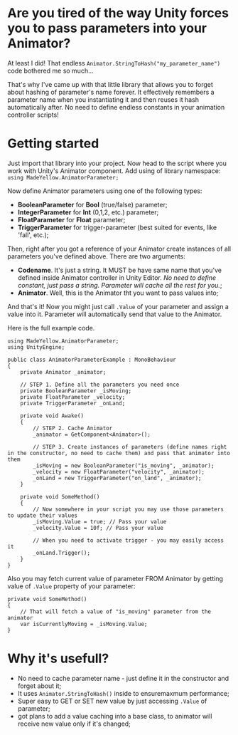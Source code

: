 # Are you tired of the way Unity forces you to pass parameters into your Animator?
At least I did! That endless `Animator.StringToHash("my_parameter_name")` code bothered me so much...

That's why I've came up with that little library that allows you to forget about hashing of parameter's name forever. It effectively remembers a parameter name when you instantiating it and then reuses it hash automatically after. No need to define endless constants in your animation controller scripts!

# Getting started

Just import that library into your project. Now head to the script where you work with Unity's Animator component. Add using of library namespace: `using MadeYellow.AnimatorParameter;`

Now define Animator parameters using one of the following types:
* **BooleanParameter** for **Bool** (true/false) parameter;
* **IntegerParameter** for **Int** (0,1,2, etc.) parameter;
* **FloatParameter** for **Float** parameter;
* **TriggerParameter** for trigger-parameter (best suited for events, like 'fall', etc.);

Then, right after you got a reference of your Animator create instances of all parameters you've defined above. There are two arguments:
* **Codename**. It's just a string. It MUST be have same name that you've defined inside Animator controller in Unity Editor. *No need to define constant, just pass a string. Parameter will cache all the rest for you.*;
* **Animator**. Well, this is the Animator tht you want to pass values into;

And that's it! Now you might just call `.Value` of your parameter and assign a value into it. Parameter will automatically send that value to the Animator.

Here is the full example code.

```
using MadeYellow.AnimatorParameter;
using UnityEngine;

public class AnimatorParameterExample : MonoBehaviour
{
    private Animator _animator;

    // STEP 1. Define all the parameters you need once
    private BooleanParameter _isMoving;
    private FloatParameter _velocity;
    private TriggerParameter _onLand;

    private void Awake()
    {
        // STEP 2. Cache Animator
        _animator = GetComponent<Animator>();

        // STEP 3. Create instances of parameters (define names right in the constructor, no need to cache them) and pass that animator into them
        _isMoving = new BooleanParameter("is_moving", _animator);
        _velocity = new FloatParameter("velocity", _animator);
        _onLand = new TriggerParameter("on_land", _animator);
    }

    private void SomeMethod()
    {
        // Now somewhere in your script you may use those parameters to update their values
        _isMoving.Value = true; // Pass your value
        _velocity.Value = 10f; // Pass your value

        // When you need to activate trigger - you may easily access it
        _onLand.Trigger();
    }
}
```

Also you may fetch current value of parameter FROM Animator by getting value of `.Value` property of your parameter:

```
private void SomeMethod()
{
    // That will fetch a value of "is_moving" parameter from the animator
    var isCurrentlyMoving = _isMoving.Value;
}
```

# Why it's usefull?

* No need to cache parameter name - just define it in the constructor and forget about it;
* It uses `Animator.StringToHash()` inside to ensuremaxmum performance;
* Super easy to GET or SET new value by just accessing `.Value` of parameter;
*  got plans to add a value caching into a base class, to animator will receive new value only if it's changed;
